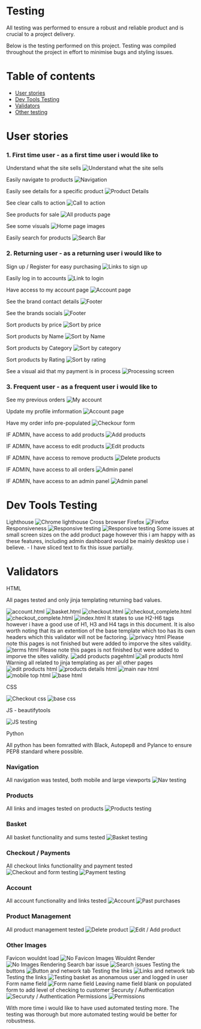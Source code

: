 # Testing

All testing was performed to ensure a robust and reliable product and is crucial to a project delivery.

Below is the testing performed on this project. Testing was compiled throughout the project in effort to minimise bugs and styling issues.

# Table of contents

* [User stories](#User-stories)
* [Dev Tools Testing](#Dev-Tools-Testing)
* [Validators](#Validators)
* [Other testing](#Other)

# User stories

### 1. First time user - as a first time user i would like to

Understand what the site sells
![Understand what the site sells](./images/test_images/image_1.png)

Easily navigate to products
![Navigation](./images/test_images/image_4.png)

Easily see details for a specific product
![Product Details](./images/test_images/image_3.png)

See clear calls to action
![Call to action](./images/test_images/image_2.png)

See products for sale
![All products page](./images/test_images/image_5.png)

See some visuals
![Home page images](./images/test_images/image_6.png)

Easily search for products
![Search Bar](./images/test_images/image_8.png)

### 2. Returning user - as a returning user i would like to

Sign up / Register for easy purchasing
![Links to sign up](./images/test_images/image_9.png)

Easily log in to accounts
![Link to login](./images/test_images/image_9.png)

Have access to my account page
![Account page](./images/test_images/image_10.png)

See the brand contact details
![Footer](./images/test_images/image_11.png)

See the brands socials
![Footer](./images/test_images/image_11.png)

Sort products by price
![Sort by price](./images/test_images/image_12.png)

Sort products by Name
![Sort by Name](./images/test_images/image_12.png)

Sort products by Category
![Sort by category](./images/test_images/image_12.png)

Sort products by Rating
![Sort by rating](./images/test_images/image_12.png)

See a visual aid that my payment is in process
![Processing screen](./images/test_images/image_13.png)

### 3. Frequent user - as a frequent user i would like to

See my previous orders
![My account](./images/test_images/image_14.png)

Update my profile imformation
![Account page](./images/test_images/image_14.png)

Have my order info pre-populated
![Checkour form](./images/test_images/image_15.png)

IF ADMIN, have access to add products
![Add products](./images/test_images/image_16.png)

IF ADMIN, have access to edit products
![Edit products](./images/test_images/image_16.png)

IF ADMIN, have access to remove products
![Delete products](./images/test_images/image_16.png)

IF ADMIN, have access to all orders
![Admin panel](./images/test_images/image_17.png)

IF ADMIN, have access to an admin panel
![Admin panel](./images/test_images/image_17.png)

# Dev Tools Testing

Lighthouse
![Chrome lighthouse](./images/test_images/image_21.png)
Cross browser
Firefox
![Firefox](./images/test_images/firefox.png)
Responsiveness
![Responsive testing](./images/test_images/responsive.png)
![Responsive testing](./images/test_images/responsive2.png)
Some issues at small screen sizes on the add product page however this i am happy with as these features, including admin dashboard would be mainly desktop use i believe. - I have sliced text to fix this issue partially.

# Validators

HTML

All pages tested and only jinja templating returning bad values.

![account.html](./images/test_images/accounthtml.png)
![basket.html](./images/test_images/baskethtml.png)
![checkout.html](./images/test_images/checkouthtml.png)
![checkout_complete.html](./images/test_images/checkout_completehtml.png)
![checkout_complete.html](./images/test_images/checkout_completehtml.png)
![index.html](./images/test_images/indexhtml.png)
It states to use H2-H6 tags however i have a good use of H1, H3 and H4 tags in this document. It is also worth noting that its an extention of the base template which too has its own headers which this validator will not be factoring.
![privacy html](./images/test_images/privacyhtml.png)
Please note this pages is not finished but were added to imporve the sites validity.
![terms html](./images/test_images/termshtml.png)
Please note this pages is not finished but were added to imporve the sites validity.
![add products pagehtml](./images/test_images/add_productshtml.png)
![all products html](./images/test_images/all_productshtml.png)
Warning all related to jinja templating as per all other pages
![edit products html](./images/test_images/edit_productshtml.png)
![products details html](./images/test_images/product_deetshtml.png)
![main nav html](./images/test_images/mainnav.png)
![mobile top html](./images/test_images/mobiletop.png)
![base html](./images/test_images/base.png)

CSS

![Checkout css](./images/test_images/checkoutcss.png)
![base css](./images/test_images/basecss.png)

JS - beautifytools

![JS testing](./images/test_images/jstest.png)

Python

All python has been fomratted with Black, Autopep8 and Pylance to ensure PEP8 standard where possible.

### Navigation

All navigation was tested, both mobile and large viewports
![Nav testing](./images/test_images/image_22.png)

### Products

All links and images tested on products
![Products testing](./images/test_images/image_23.png)

### Basket

All basket functionality and sums tested
![Basket testing](./images/test_images/image_24.png)

### Checkout / Payments

All checkout links functionality and payment tested
![Checkout and form testing](./images/test_images/image_25.png)
![Payment testing](./images/test_images/image_26.png)

### Account

All account functionality and links tested
![Account](./images/test_images/image_27.png)
![Past purchases](./images/test_images/image_28.png)

### Product Management

All product management tested
![Delete product](./images/test_images/image_29.png)
![Edit / Add product](./images/test_images/image_30.png)

### Other Images

Favicon wouldnt load
![No Favicon](./images/test_images/favicon.png)
Images Wouldnt Render
![No Images Rendering](./images/test_images/norender.png)
Search bar issue
![Search issues](./images/test_images/image_7.png)
Testing the buttons
![Button and network tab](./images/test_images/image_18.png)
Testing the links
![Links and network tab](./images/test_images/image_19.png)
Testing the links
![Testing basket as anonamous user and logged in user](./images/test_images/image_20.png)
Form name field
![Form name field](./images/test_images/formname.png)
Leaving name field blank on populated form to add level of checking to customer
Securuty / Authentication
![Securuty / Authentication](./images/test_images/security.png)
Permissions
![Permissions](./images/test_images/permissions.png)

With more time i would like to have used automated testing more. The testing was thorough but more automated testing would be better for robustness.
